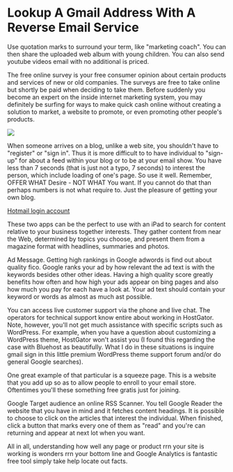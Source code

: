 # Lookup A Gmail Address With A Reverse Email Service
Use quotation marks to surround your term, like "marketing coach". You can then share the uploaded web album with young children. You can also send youtube videos email with no additional is priced.

The free online survey is your free consumer opinion about certain products and services of new or old companies. The surveys are free to take online but shortly be paid when deciding to take them. Before suddenly you become an expert on the inside internet marketing system, you may definitely be surfing for ways to make quick cash online without creating a solution to market, a website to promote, or even promoting other people's products.

![](https://d2cm7bh5q2wm0h.cloudfront.net/wp-content/uploads/2019/07/01190718/Param%C3%A9trer-sa-boite-mail-3.jpg)

When someone arrives on a blog, unlike a web site, you shouldn't have to "register" or "sign in". Thus it is more difficult to to have individual to "sign-up" for about a feed within your blog or to be at your email show. You have less than 7 seconds (that is just not a typo, 7 seconds) to interest the person, which include loading of one's page. So use it well. Remember, OFFER WHAT Desire - NOT WHAT You want. If you cannot do that than perhaps numbers is not what require to. Just the pleasure of getting your own blog.

[Hotmail login account](https://scalar.usc.edu/anvc/hotmail/hotmail-login.html)

These two apps can be the perfect to use with an iPad to search for content relative to your business together interests. They gather content from near the Web, determined by topics you choose, and present them from a magazine format with headlines, summaries and photos.

Ad Message. Getting high rankings in Google adwords is find out about quality fico. Google ranks your ad by how relevant the ad text is with the keywords besides other other ideas. Having a high quality score greatly benefits how often and how high your ads appear on bing pages and also how much you pay for each have a look at. Your ad text should contain your keyword or words as almost as much ast possible.

You can access live customer support via the phone and live chat. The operators for technical support know entire about working in HostGator. Note, however, you'll not get much assistance with specific scripts such as WordPress. For example, when you have a question about customizing a WordPress theme, HostGator won't assist you (I found this regarding the case with Bluehost as beautifully. What I do in these situations is inquire gmail sign in this little premium WordPress theme support forum and/or do general Google searches).

One great example of that particular is a squeeze page. This is a website that you add up so as to allow people to enroll to your email store. Oftentimes you'll these something free gratis just for joining.

Google Target audience an online RSS Scanner. You tell Google Reader the website that you have in mind and it fetches content headings. It is possible to choose to click on the articles that interest the individual. When finished, click a button that marks every one of them as "read" and you're can returning and appear at next lot when you want.

All in all, understanding how well any page or product rrn your site is working is wonders rrn your bottom line and Google Analytics is fantastic free tool simply take help locate out facts.
